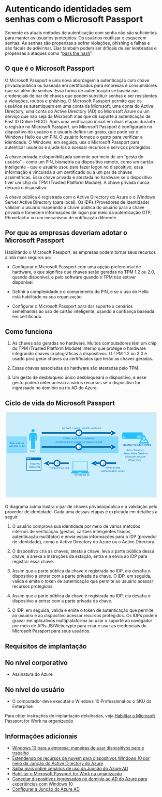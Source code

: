 <properties 
	pageTitle="Autenticando identidades sem senhas por meio do Microsoft Passport | Microsoft Azure" 
	description="Fornece uma visão geral do Microsoft Passport e mais informações sobre como implantar o Microsoft Passport." 
	services="active-directory" 
	documentationCenter="" 
	authors="femila" 
	manager="stevenpo" 
	editor=""
	tags="azure-classic-portal"/>

<tags 
	ms.service="active-directory" 
	ms.workload="identity" 
	ms.tgt_pltfrm="na" 
	ms.devlang="na" 
	ms.topic="article" 
	ms.date="11/17/2015" 
	ms.author="femila"/>

# Autenticando identidades sem senhas com o Microsoft Passport

Somente os atuais métodos de autenticação com senha não são suficientes para manter os usuários protegidos. Os usuários reutilizar e esquecem senhas. As senhas são propensas a sofrer violações, phishing e falhas e são fáceis de adivinhar. Elas também podem ser difíceis de ser lembradas e propensas a ataques como “[pass the hash](https://technet.microsoft.com/dn785092.aspx)”.

## O que é o Microsoft Passport
O Microsoft Passport é uma nova abordagem à autenticação com chave privada/pública ou baseada em certificados para empresas e consumidores que vai além de senhas. Essa forma de autenticação se baseia nas credenciais de par de chaves que podem substituir senhas e ser resistentes a violações, roubos e phishing. O Microsoft Passport permite que os usuários se autentiquem em uma conta da Microsoft, uma conta do Active Directory, uma conta do Active Directory (AD) do Microsoft Azure ou um serviço que não seja da Microsoft mas que dê suporte à autenticação de Fast ID Online (FIDO). Após uma verificação inicial em duas etapas durante o registro no Microsoft Passport, um Microsoft Passport é configurado no dispositivo do usuário e o usuário define um gesto, que pode ser o Windows Hello ou um PIN. O usuário fornece o gesto para verificar a identidade. O Windows, em seguida, usa o Microsoft Passport para autenticar usuários e ajudá-los a acessar recursos e serviços protegidos.

A chave privada é disponibilizada somente por meio de um “gesto do usuário” - como um PIN, biometria ou dispositivo remoto, como um cartão inteligente - que o usuário usou para fazer logon no dispositivo; essa informação é vinculada a um certificado ou a um par de chaves assimétricas. Essa chave privada é atestada no hardware se o dispositivo tiver um chip do TPM (Trusted Platform Module). A chave privada nunca deixará o dispositivo.

A chave pública é registrada com o Active Directory do Azure e o Windows Server Active Directory (para local). Os IDPs (Provedores de Identidade) validam o usuário mapeando a chave pública do usuário para a chave privada e fornecem informações de logon por meio da autenticação OTP, Phonefactor ou um mecanismo de notificação diferente.

## Por que as empresas deveriam adotar o Microsoft Passport
Habilitando o Microsoft Passport, as empresas podem tornar seus recursos ainda mais seguros ao:

* Configurar o Microsoft Passport com uma opção preferencial de hardware, o que significa que chaves serão geradas no TPM 1.2 ou 2.0, quando disponível, e pelo software quando o TPM não estiver disponível. 

* Definir a complexidade e o comprimento do PIN, e se o uso do Hello está habilitado na sua organização

* Configurar o Microsoft Passport para dar suporte a cenários semelhantes ao uso de cartão inteligente, usando a confiança baseada em certificado.

## Como funciona
1. As chaves são geradas no hardware. Muitos computadores têm um chip do TPM (Trusted Platform Module) interno que protege o hardware integrando chaves criptográficas a dispositivos. O TPM 1.2 ou 2.0 é usado para gerar chaves ou certificados que terão as chaves geradas.

2. Essas chaves associadas ao hardware são atestadas pelo TPM.

3. Um gesto de desbloqueio único desbloqueará o dispositivo, e esse gesto poderá obter acesso a vários recursos se o dispositivo for ingressado no domínio ou no AD do Azure.

## Ciclo de vida do Microsoft Passport

![](./media/active-directory-azureadjoin/active-directory-azureadjoin-microsoft-passport.png)

O diagrama acima ilustra o par de chaves privada/pública e a validação pelo provedor de identidade. Cada uma dessas etapas é explicada em detalhes a seguir:

1. O usuário comprova sua identidade por meio de vários métodos internos de verificação (gestos, cartões inteligentes físicos, autenticação multifator) e envia essas informações para o IDP (provedor de identidade), como o Active Directory do Azure ou o Active Directory.

2.  O dispositivo cria as chaves, atesta a chave, leva a parte pública dessa chave, a anexa a instruções da estação, entra e a envia ao IDP para registrar essa chave.

3. Assim que a parte pública da chave é registrada no IDP, ela desafia o dispositivo a entrar com a parte privada da chave. O IDP, em seguida, valida e emite o token de autenticação que permite ao usuário acessar recursos protegidos.

4. Assim que a parte pública da chave é registrada no IDP, ela desafia o dispositivo a entrar com a parte privada da chave.

5. O IDP, em seguida, valida e emite o token de autenticação que permite ao usuário e ao dispositivo acessar recursos protegidos. Os IDPs podem gravar em aplicativos multiplataforma ou usar o suporte ao navegador por meio de APIs JS/Webcrypto para criar e usar as credenciais do Microsoft Passport para seus usuários.

## Requisitos de implantação
No nível corporativo
---------------------------
* Assinatura do Azure

No nível do usuário
-------------------------------------------------------------
* O computador deve executar o Windows 10 Professional ou o SKU do Enterprise

Para obter instruções de implantação detalhadas, veja [Habilitar o Microsoft Passport for Work na organização](active-directory-azureadjoin-passport-deployment.md).

## Informações adicionais

* [Windows 10 para a empresa: maneiras de usar dispositivos para o trabalho](active-directory-azureadjoin-windows10-devices-overview.md)
* [Estendendo os recursos de nuvem para dispositivos Windows 10 por meio da Junção do Active Directory do Azure](active-directory-azureadjoin-user-upgrade.md)
* [Saiba mais sobre cenários de uso da Junção do Azure AD](active-directory-azureadjoin-deployment-aadjoindirect.md)
* [Habilitar o Microsoft Passport for Work na organização](active-directory-azureadjoin-passport-deployment.md)
* [Conectar dispositivos ingressados no domínio ao AD do Azure para experiências com Windows 10](active-directory-azureadjoin-devices-group-policy.md)
* [Configurar a Junção do Azure AD](active-directory-azureadjoin-setup.md)

<!---HONumber=Nov15_HO4-->